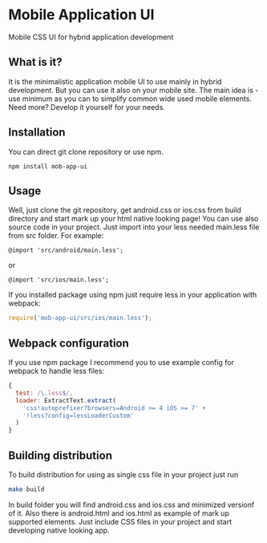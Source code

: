 Mobile Application UI
======

Mobile CSS UI for hybrid application development

## What is it?

It is the minimalistic application mobile UI to use mainly in hybrid development.
But you can use it also on your mobile site.
The main idea is - use minimum as you can to simplify common wide used mobile elements.
Need more? Develop it yourself for your needs.

## Installation
You can direct git clone repository or use npm.

```
npm install mob-app-ui
```

## Usage

Well, just clone the git repository, get android.css or ios.css from build directory and start mark up your html native looking page!
You can use also source code in your project. Just import into your less needed main.less file from src folder.
For example:

```less
@import 'src/android/main.less';
```

or

```less
@import 'src/ios/main.less';
```

If you installed package using npm just require less in your application with webpack:

```javascript
require('mob-app-ui/src/ios/main.less');
```

## Webpack configuration
If you use npm package I recommend you to use example config for webpack to handle less files:

```javascript
{
  test: /\.less$/,
  loader: ExtractText.extract(
    'css!autoprefixer?browsers=Android >= 4 iOS >= 7' +
    '!less?config=lessLoaderCustom'
  )
}
```

## Building distribution
To build distribution for using as single css file in your project just run

```bash
make build
```

In build folder you will find android.css and ios.css and minimized versionf of it.
Also there is android.html and ios.html as example of mark up supported elements.
Just include CSS files in your project and start developing native looking app.
